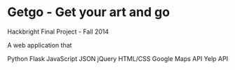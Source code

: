 Getgo - Get your art and go
=====

Hackbright Final Project - Fall 2014

A web application that 


Python
Flask
JavaScript
JSON
jQuery
HTML/CSS
Google Maps API
Yelp API
